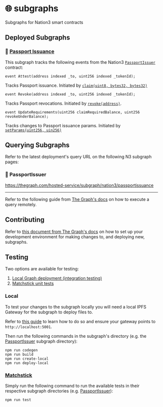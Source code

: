 # 🌐 subgraphs

Subgraphs for Nation3 smart contracts

## Deployed Subgraphs

### 🛂 [Passport Issuance](./passportissuance/)

This subgraph tracks the following events from the Nation3 [`PassportIssuer`](https://github.com/nation3/foundations/blob/main/src/passport/PassportIssuer.sol) contract:

`event Attest(address indexed _to, uint256 indexed _tokenId);`

Tracks Passport issuance. Initiated by [`claim(uint8, bytes32, bytes32)`](https://github.com/nation3/foundations/blob/main/src/passport/PassportIssuer.sol#L131)

`event Revoke(address indexed _to, uint256 indexed _tokenId);`

Tracks Passport revocations. Initiated by [`revoke(address)`](https://github.com/nation3/foundations/blob/main/src/passport/PassportIssuer.sol#L150).

`event UpdateRequirements(uint256 claimRequiredBalance, uint256 revokeUnderBalance);`

Tracks changes to Passport issuance params. Initiated by [`setParams(uint256, uin256)`](https://github.com/nation3/foundations/blob/main/src/passport/PassportIssuer.sol#L162)

## Querying Subgraphs

Refer to the latest deployment's query URL on the following N3 subgraph pages:

### 🛂 PassportIssuer

https://thegraph.com/hosted-service/subgraph/nation3/passportissuance

---

Refer to the following guide from [The Graph's docs](https://thegraph.com/docs/en/querying/querying-the-graph/) on how to execute a query remotely.

## Contributing

Refer to [this document from The Graph's docs](https://thegraph.com/docs/en/developing/creating-a-subgraph/) on how to set up your development environment for making changes to, and deploying new, subgraphs.

## Testing

Two options are available for testing:

1. [Local Graph deployment (integration testing)](/#Local)
2. [Matchstick unit tests](/#Matchstick)

### Local

To test your changes to the subgraph locally you will need a local IPFS Gateway for the subgraph to deploy files to.

Refer to [this guide](https://docs.ipfs.tech/how-to/command-line-quick-start/) to learn how to do so and ensure your gateway points to `http://localhost:5001`.

Then run the following commands in the subgraph's directory (e.g. the [PassportIssuer](./passportissuance/) subgraph directory):

```console
npm run codegen
npm run build
npm run create-local
npm run deploy-local
```

### [Matchstick](https://github.com/LimeChain/matchstick/blob/main/README.md)

Simply run the following command to run the available tests in their respective subgraph directories (e.g. [PassportIssuer](./passportissuance/)):

```console
npm run test
```
